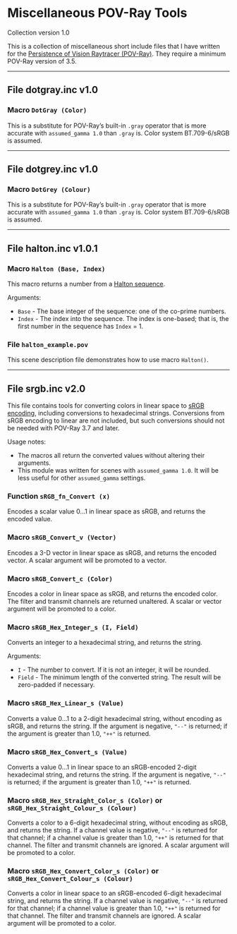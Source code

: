 # Miscellaneous POV-Ray Tools

Collection version 1.0

This is a collection of miscellaneous short include files that I have written for the [Persistence of Vision Raytracer (POV-Ray)](https://www.povray.org/). They require a minimum POV-Ray version of 3.5.

---------------------------------------

## File dotgray.inc v1.0

### Macro `DotGray (Color)`

This is a substitute for POV-Ray’s built-in `.gray` operator that is more accurate with `assumed_gamma 1.0` than `.gray` is. Color system BT.709-6/sRGB is assumed.

---------------------------------------

## File dotgrey.inc v1.0

### Macro `DotGrey (Colour)`

This is a substitute for POV-Ray’s built-in `.gray` operator that is more accurate with `assumed_gamma 1.0` than `.gray` is. Color system BT.709-6/sRGB is assumed.

---------------------------------------

## File halton.inc v1.0.1

### Macro `Halton (Base, Index)`

This macro returns a number from a [Halton sequence](https://en.wikipedia.org/wiki/Halton_sequence).

Arguments:

* `Base` - The base integer of the sequence: one of the co-prime numbers.
* `Index` - The index into the sequence. The index is one-based; that is, the first number in the sequence has `Index` = 1.

### File `halton_example.pov`

This scene description file demonstrates how to use macro `Halton()`.

---------------------------------------

## File srgb.inc v2.0

This file contains tools for converting colors in linear space to [sRGB encoding](https://en.wikipedia.org/wiki/SRGB#Transfer_function_%28%22gamma%22%29), including conversions to hexadecimal strings. Conversions from sRGB encoding to linear are not included, but such conversions should not be needed with POV-Ray 3.7 and later.

Usage notes:

* The macros all return the converted values without altering their arguments.
* This module was written for scenes with `assumed_gamma 1.0`. It will be less useful for other `assumed_gamma` settings.

### Function `sRGB_fn_Convert (x)`

Encodes a scalar value 0...1 in linear space as sRGB, and returns the encoded value.

### Macro `sRGB_Convert_v (Vector)`

Encodes a 3-D vector in linear space as sRGB, and returns the encoded vector. A scalar argument will be promoted to a vector.

### Macro `sRGB_Convert_c (Color)`

Encodes a color in linear space as sRGB, and returns the encoded color. The filter and transmit channels are returned unaltered. A scalar or vector argument will be promoted to a color.

### Macro `sRGB_Hex_Integer_s (I, Field)`

Converts an integer to a hexadecimal string, and returns the string.

Arguments:

* `I` - The number to convert. If it is not an integer, it will be rounded.
* `Field` - The minimum length of the converted string. The result will be zero-padded if necessary.

### Macro `sRGB_Hex_Linear_s (Value)`

Converts a value 0...1 to a 2-digit hexadecimal string, without encoding as sRGB, and returns the string. If the argument is negative, `"--"` is returned; if the argument is greater than 1.0, `"++"` is returned.

### Macro `sRGB_Hex_Convert_s (Value)`

Converts a value 0...1 in linear space to an sRGB-encoded 2-digit hexadecimal string, and returns the string. If the argument is negative, `"--"` is returned; if the argument is greater than 1.0, `"++"` is returned.

### Macro `sRGB_Hex_Straight_Color_s (Color)` or `sRGB_Hex_Straight_Colour_s (Colour)`

Converts a color to a 6-digit hexadecimal string, without encoding as sRGB, and returns the string. If a channel value is negative, `"--"` is returned for that channel; if a channel value is greater than 1.0, `"++"` is returned for that channel. The filter and transmit channels are ignored. A scalar argument will be promoted to a color.

### Macro `sRGB_Hex_Convert_Color_s (Color)` or `sRGB_Hex_Convert_Colour_s (Colour)`

Converts a color in linear space to an sRGB-encoded 6-digit hexadecimal string, and returns the string. If a channel value is negative, `"--"` is returned for that channel; if a channel value is greater than 1.0, `"++"` is returned for that channel. The filter and transmit channels are ignored. A scalar argument will be promoted to a color.
